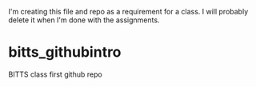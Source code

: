 I'm creating this file and repo as a requirement for a class.  I will probably delete it when I'm done with the assignments.

# bitts_githubintro
BITTS class first github repo
